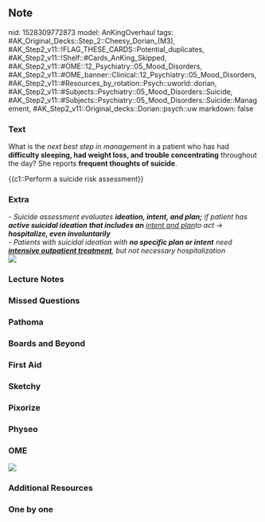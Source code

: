 ## Note
nid: 1528309772873
model: AnKingOverhaul
tags: #AK_Original_Decks::Step_2::Cheesy_Dorian_(M3), #AK_Step2_v11::!FLAG_THESE_CARDS::Potential_duplicates, #AK_Step2_v11::!Shelf::#Cards_AnKing_Skipped, #AK_Step2_v11::#OME::12_Psychiatry::05_Mood_Disorders, #AK_Step2_v11::#OME_banner::Clinical::12_Psychiatry::05_Mood_Disorders, #AK_Step2_v11::#Resources_by_rotation::Psych::uworld::dorian, #AK_Step2_v11::#Subjects::Psychiatry::05_Mood_Disorders::Suicide, #AK_Step2_v11::#Subjects::Psychiatry::05_Mood_Disorders::Suicide::Management, #AK_Step2_v11::Original_decks::Dorian::psych::uw
markdown: false

### Text
What is the <i>next best step in management</i> in a patient who
has had <b>difficulty sleeping, had weight loss, and trouble
concentrating</b> throughout the day? She reports <b>frequent
thoughts of suicide</b>.
<div>
  {{c1::Perform a suicide risk assessment}}
</div>

### Extra
<div style="text-align: left;">
  <i>- Suicide assessment evaluates <b>ideation, intent, and
  plan;</b> i</i><i>f patient has <b>active suicidal ideation that
  includes an</b> <u>intent and plan</u>to act → <b>hospitalize,
  even involuntarily</b></i>
</div>
<div style="text-align: left;">
  <i>- Patients with suicidal ideation with <b>no specific plan or
  intent</b> need <b style="text-decoration: underline;">intensive
  outpatient treatment</b>, but not necessary hospitalization</i>
</div>
<div style="text-align: left;"></div>
<div style="text-align: left;"><img src=
"paste-cb31c4f99eeb3e02c14e87e646198c826b8a04d3.png"></div>

### Lecture Notes


### Missed Questions


### Pathoma


### Boards and Beyond


### First Aid


### Sketchy


### Pixorize


### Physeo


### OME
<div class="ome-widget">
  <a href=
  "https://onlinemeded.org/spa/psychiatry/mood-disorders/acquire?ref=anki">
  <img src="_OME_AnkiFlashcards_Lesson_5.png"></a>
</div>

### Additional Resources


### One by one

